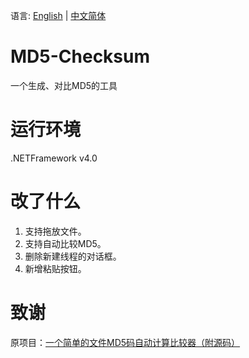 语言: [English](https://github.com/Hunterwty/MD5-Checksum/blob/main/README.md) | [中文简体](https://github.com/Hunterwty/MD5-Checksum/blob/main/README-zh-CN.md)

# MD5-Checksum

一个生成、对比MD5的工具

# 运行环境
.NETFramework v4.0

# 改了什么
1. 支持拖放文件。
2. 支持自动比较MD5。
3. 删除新建线程的对话框。
4. 新增粘贴按钮。

# 致谢

原项目：[一个简单的文件MD5码自动计算比较器（附源码）](https://www.cnblogs.com/jacs/archive/2013/02/22/2922027.html)

